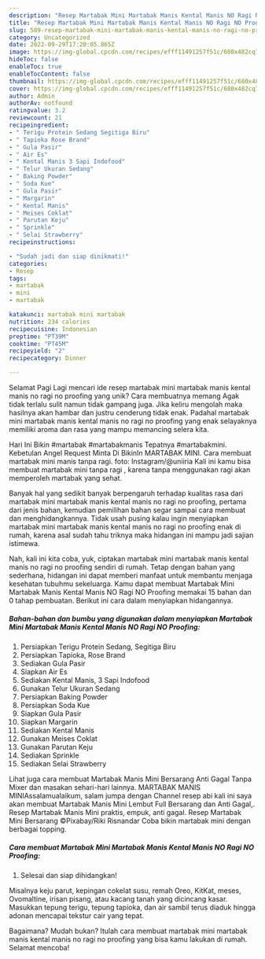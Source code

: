 ```yaml
---
description: "Resep Martabak Mini Martabak Manis Kental Manis NO Ragi NO Proofing yang Lezat Sekali, Enak"
title: "Resep Martabak Mini Martabak Manis Kental Manis NO Ragi NO Proofing yang Lezat Sekali, Enak"
slug: 589-resep-martabak-mini-martabak-manis-kental-manis-no-ragi-no-proofing-yang-lezat-sekali-enak
category: Uncategorized
date: 2022-09-29T17:20:05.865Z
image: https://img-global.cpcdn.com/recipes/efff11491257f51c/680x482cq70/martabak-mini-martabak-manis-kental-manis-no-ragi-no-proofing-foto-resep-utama.jpg
hideToc: false
enableToc: true
enableTocContent: false
thumbnail: https://img-global.cpcdn.com/recipes/efff11491257f51c/680x482cq70/martabak-mini-martabak-manis-kental-manis-no-ragi-no-proofing-foto-resep-utama.jpg
cover: https://img-global.cpcdn.com/recipes/efff11491257f51c/680x482cq70/martabak-mini-martabak-manis-kental-manis-no-ragi-no-proofing-foto-resep-utama.jpg
author: Admin
authorAv: notfound
ratingvalue: 3.2
reviewcount: 21
recipeingredient:
- " Terigu Protein Sedang Segitiga Biru"
- " Tapioka Rose Brand"
- " Gula Pasir"
- " Air Es"
- " Kental Manis 3 Sapi Indofood"
- " Telur Ukuran Sedang"
- " Baking Powder"
- " Soda Kue"
- " Gula Pasir"
- " Margarin"
- " Kental Manis"
- " Meises Coklat"
- " Parutan Keju"
- " Sprinkle"
- " Selai Strawberry"
recipeinstructions:

- "Sudah jadi dan siap dinikmati!"
categories:
- Resep
tags:
- martabak
- mini
- martabak

katakunci: martabak mini martabak 
nutrition: 234 calories
recipecuisine: Indonesian
preptime: "PT39M"
cooktime: "PT45M"
recipeyield: "2"
recipecategory: Dinner

---
```



Selamat Pagi Lagi mencari ide resep martabak mini martabak manis kental manis no ragi no proofing yang unik? Cara membuatnya memang Agak tidak terlalu sulit namun tidak gampang juga. Jika keliru mengolah maka hasilnya akan hambar dan justru cenderung tidak enak. Padahal martabak mini martabak manis kental manis no ragi no proofing yang enak selayaknya memiliki aroma dan rasa yang mampu memancing selera kita.


Hari Ini Bikin #martabak #martabakmanis Tepatnya #martabakmini. Kebetulan Angel Request Minta Di BikinIn MARTABAK MINI. Cara membuat martabak mini manis tanpa ragi. foto: Instagram/@uniiria Kali ini kamu bisa membuat martabak mini tanpa ragi , karena tanpa menggunakan ragi akan memperoleh martabak yang sehat.

Banyak hal yang sedikit banyak berpengaruh terhadap kualitas rasa dari martabak mini martabak manis kental manis no ragi no proofing, pertama dari jenis bahan, kemudian pemilihan bahan segar sampai cara membuat dan menghidangkannya. Tidak usah pusing kalau ingin menyiapkan martabak mini martabak manis kental manis no ragi no proofing enak di rumah, karena asal sudah tahu triknya maka hidangan ini mampu jadi sajian istimewa.


Nah, kali ini kita coba, yuk, ciptakan martabak mini martabak manis kental manis no ragi no proofing sendiri di rumah. Tetap dengan bahan yang sederhana, hidangan ini dapat memberi manfaat untuk membantu menjaga kesehatan tubuhmu sekeluarga. Kamu dapat membuat Martabak Mini Martabak Manis Kental Manis NO Ragi NO Proofing memakai 15 bahan dan 0 tahap pembuatan. Berikut ini cara dalam menyiapkan hidangannya.

<!--inarticleads1-->

##### Bahan-bahan dan bumbu yang digunakan dalam menyiapkan Martabak Mini Martabak Manis Kental Manis NO Ragi NO Proofing:

1. Persiapkan  Terigu Protein Sedang, Segitiga Biru
1. Persiapkan  Tapioka, Rose Brand
1. Sediakan  Gula Pasir
1. Siapkan  Air Es
1. Sediakan  Kental Manis, 3 Sapi Indofood
1. Gunakan  Telur Ukuran Sedang
1. Persiapkan  Baking Powder
1. Persiapkan  Soda Kue
1. Siapkan  Gula Pasir
1. Siapkan  Margarin
1. Sediakan  Kental Manis
1. Gunakan  Meises Coklat
1. Gunakan  Parutan Keju
1. Sediakan  Sprinkle
1. Sediakan  Selai Strawberry


Lihat juga cara membuat Martabak Manis Mini Bersarang Anti Gagal Tanpa Mixer dan masakan sehari-hari lainnya. MARTABAK MANIS MINIAssalamualaikum, salam jumpa dengan Channel resep abi kali ini saya akan membuat Martabak Manis Mini Lembut Full Bersarang dan Anti Gagal,. Resep Martabak Manis Mini praktis, empuk, anti gagal. Resep Martabak Mini Bersarang ©Pixabay/Riki Risnandar Coba bikin martabak mini dengan berbagai topping. 

<!--inarticleads2-->

##### Cara membuat Martabak Mini Martabak Manis Kental Manis NO Ragi NO Proofing:


1. Selesai dan siap dihidangkan!

Misalnya keju parut, kepingan cokelat susu, remah Oreo, KitKat, meses, Ovomaltine, irisan pisang, atau kacang tanah yang dicincang kasar. Masukkan tepung terigu, tepung tapioka, dan air sambil terus diaduk hingga adonan mencapai tekstur cair yang tepat. 

Bagaimana? Mudah bukan? Itulah cara membuat martabak mini martabak manis kental manis no ragi no proofing yang bisa kamu lakukan di rumah. Selamat mencoba!
